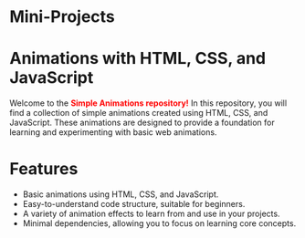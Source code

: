 # Mini-Projects
# Animations with HTML, CSS, and JavaScript
Welcome to the <b style="color: red;">Simple Animations repository!</b> In this repository, you will find a collection of simple animations created using HTML, CSS, and JavaScript. These animations are designed to provide a foundation for learning and experimenting with basic web animations.
# Features
<ul>
  <li>Basic animations using HTML, CSS, and JavaScript.</li>
  <li>Easy-to-understand code structure, suitable for beginners.</li>
  <li>A variety of animation effects to learn from and use in your projects.</li>
  <li>Minimal dependencies, allowing you to focus on learning core concepts.</li>
</ul>
